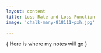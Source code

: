 ```yaml
---
layout: content
title: Loss Rate and Loss Function
image: 'chalk-many-818111-pxh.jpg'

---
```


{ Here is where my notes will go }
   